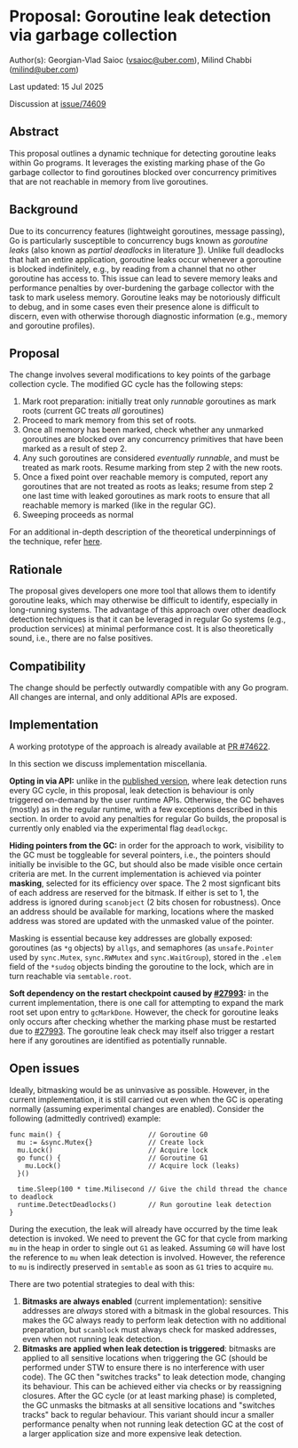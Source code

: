 # Proposal: Goroutine leak detection via garbage collection

Author(s): Georgian-Vlad Saioc (vsaioc@uber.com), Milind Chabbi (milind@uber.com)

Last updated: 15 Jul 2025

Discussion at [issue/74609](https://go.dev/issue/74609)

## Abstract

This proposal outlines a dynamic technique for detecting goroutine leaks within Go programs. It leverages the existing marking phase of the Go garbage collector to find goroutines blocked over concurrency primitives that are not reachable in memory from live goroutines.

## Background

Due to its concurrency features (lightweight goroutines, message passing), Go is particularly susceptible to concurrency bugs known as _goroutine leaks_ (also known as _partial deadlocks_ in literature [1](https://dl.acm.org/doi/10.1145/3676641.3715990)). Unlike full deadlocks that halt an entire application, goroutine leaks occur whenever a goroutine is blocked indefinitely, e.g., by reading from a channel that no other goroutine has access to. This issue can lead to severe memory leaks and performance penalties by over-burdening the garbage collector with the task to mark useless memory. Goroutine leaks may be notoriously difficult to debug, and in some cases even their presence alone is difficult to discern, even with otherwise thorough diagnostic information (e.g., memory and goroutine profiles).

## Proposal

The change involves several modifications to key points of the garbage collection cycle. The modified GC cycle has the following steps:
1. Mark root preparation: initially treat only _runnable_ goroutines as mark roots (current GC treats _all_ goroutines)
2. Proceed to mark memory from this set of roots.
3. Once all memory has been marked, check whether any unmarked goroutines are blocked over any concurrency primitives that have been marked as a result of step 2.
4. Any such goroutines are considered _eventually runnable_, and must be treated as mark roots. Resume marking from step 2 with the new roots.
5. Once a fixed point over reachable memory is computed, report any goroutines that are not treated as roots as leaks; resume from step 2 one last time with leaked goroutines as mark roots to ensure that all reachable memory is marked (like in the regular GC).
6. Sweeping proceeds as normal

For an additional in-depth description of the theoretical underpinnings of the technique, refer [here](https://dl.acm.org/doi/10.1145/3676641.3715990).

## Rationale

The proposal gives developers one more tool that allows them to identify goroutine leaks, which may otherwise be difficult to identify, especially in long-running systems. The advantage of this approach over other deadlock detection techniques is that it can be leveraged in regular Go systems (e.g., production services) at minimal performance cost. It is also theoretically sound, i.e., there are no false positives.

## Compatibility

The change should be perfectly outwardly compatible with any Go program. All changes are internal, and only additional APIs are exposed.

## Implementation

A working prototype of the approach is already available at [PR #74622](https://github.com/golang/go/pull/74622).

In this section we discuss implementation miscellania.

**Opting in via API:** unlike in the [published version](https://dl.acm.org/doi/10.1145/3676641.3715990), where leak detection runs every GC cycle, in this proposal, leak detection is behaviour is only triggered on-demand by the user runtime APIs. Otherwise, the GC behaves (mostly) as in the regular runtime, with a few exceptions described in this section. In order to avoid any penalties for regular Go builds, the proposal is currently only enabled via the experimental flag `deadlockgc`.

**Hiding pointers from the GC:** in order for the approach to work, visibility to the GC must be toggleable for several pointers, i.e., the pointers should initially be invisible to the GC, but should also be made visible once certain criteria are met. In the current implementation is achieved via pointer **masking**, selected for its efficiency over space. The 2 most signficant bits of each address are reserved for the bitmask. If either is set to 1, the address is ignored during `scanobject` (2 bits chosen for robustness). Once an address should be available for marking, locations where the masked address was stored are updated with the unmasked value of the pointer.

Masking is essential because key addresses are globally exposed: goroutines (as `*g` objects) by `allgs`, and semaphores (as `unsafe.Pointer` used by `sync.Mutex`, `sync.RWMutex` and `sync.WaitGroup`), stored in the `.elem` field of the `*sudog` objects binding the goroutine to the lock, which are in turn reachable via `semtable.root`.

**Soft dependency on the restart checkpoint caused by [#27993](https://go.dev/issue/27993):** in the current implementation, there is one call for attempting to expand the mark root set upon entry to `gcMarkDone`. However, the check for goroutine leaks only occurs after checking whether the marking phase must be restarted due to [#27993](https://go.dev/issue/27993). The goroutine leak check may itself also trigger a restart here if any goroutines are identified as potentially runnable.

## Open issues

Ideally, bitmasking would be as uninvasive as possible. However, in the current implementation, it is still carried out even when the GC is operating normally (assuming experimental changes are enabled). Consider the following (admittedly contrived) example:
```
func main() {                      // Goroutine G0
  mu := &sync.Mutex{}              // Create lock
  mu.Lock()                        // Acquire lock
  go func() {                      // Goroutine G1
    mu.Lock()                      // Acquire lock (leaks)
  }()

  time.Sleep(100 * time.Milisecond // Give the child thread the chance to deadlock
  runtime.DetectDeadlocks()        // Run goroutine leak detection
}
```
During the execution, the leak will already have occurred by the time leak detection is invoked. We need to prevent the GC for that cycle from marking `mu` in the heap in order to single out `G1` as leaked. Assuming `G0` will have lost the reference to `mu` when leak detection is involved. However, the reference to `mu` is indirectly preserved in `semtable` as soon as `G1` tries to acquire `mu`.

There are two potential strategies to deal with this:
1. **Bitmasks are always enabled** (current implementation): sensitive addresses are _always_ stored with a bitmask in the global resources. This makes the GC always ready to perform leak detection with no additional preparation, but `scanblock` must always check for masked addresses, even when not running leak detection.
2. **Bitmasks are applied when leak detection is triggered**: bitmasks are applied to all sensitive locations when triggering the GC (should be performed under STW to ensure there is no interference with user code). The GC then "switches tracks" to leak detection mode, changing its behaviour. This can be achieved either via checks or by reassigning closures. After the GC cycle (or at least marking phase) is completed, the GC unmasks the bitmasks at all sensitive locations and "switches tracks" back to regular behaviour.
  This variant should incur a smaller performance penalty when not running leak detection GC at the cost of a larger application size and more expensive leak detection.
